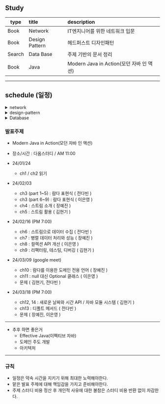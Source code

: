 ## Study

| type   | title          | description                       |
|--------|:---------------|:----------------------------------|
| Book   | Network        | IT엔지니어를 위한 네트워크 입문                |
| Book   | Design Pattern | 헤드퍼스트 디자인패턴                       |
| Search | Data Base      | 주제 기반의 문서 정리                      |
| Book   | Java           | Modern Java in Action(모던 자바 인 액션) |

<hr>

## schedule (일정)

<details>
<summary>network</summary>
<div markdown="1">

- 2023-08-06(일) PM 04 : 00 ( 장소 : [다옴](http://www.daomstudy.com/?doc=sub_location) )
    - 자율학습 및 발표
- 2023-08-19(토) AM 11 : 00 ( 장소 : [다옴](http://www.daomstudy.com/?doc=sub_location) )
    - ch2 : 네트워크 연결과 구성 요소 (박설아)
- 2023-08-26(토) AM 11 : 00 ( 장소 : [모어스터디](https://morestudy.modoo.at/) )
    - ch3 : 네트워크 통신하기 (장예진)
- 2023-09-02 AM 11 : 00 ( 장소 : [모어스터디](https://map.naver.com/p/entry/place/37898582?c=15.00,0,0,0,dh) )
    - ch4 : 스위치: 2계층 장비 (김현기)
    - ch5 : 라우터/L3 스위치: 3계층 장비 (이은영)
- 2023-09-09 AM 11 : 00 ( 장소 : [모어스터디](https://map.naver.com/p/entry/place/37898582?c=15.00,0,0,0,dh) )
    - ch7 : 통신을 도와주는 네트워크 주요 기술 (DNS, DHCP) (이은영)
    - ch8 : 서버 네트워크 기본 (김현기)
    - ch9 : 보안 (보안의 개념과 정의, VPN) (장예진)
- 2023-09-16 AM 11 : 00 ( 장소 : [모어스터디](https://map.naver.com/p/entry/place/37898582?c=15.00,0,0,0,dh) )
    - ch10 : 서버의 방화벽 설정/동작, 15장 가상화 서버를 위한 네트워크 (이은영)
    - ch11 : 이중화 기술 (김현기)
    - ch12 : 로드 밸런서 (장예진)
- 2023-09-23 AM 11 : 00 ( 장소 : [모어스터디](https://map.naver.com/p/entry/place/37898582?c=15.00,0,0,0,dh) )
    - 자유 주제로 발표

</div>
</details>


<details>
<summary>design-pattern</summary>
<div markdown="1">

- 2023-10-07 AM 11 : 00 ( 장소 : [모어스터디](https://map.naver.com/p/entry/place/37898582?c=15.00,0,0,0,dh) )
    - ch1 : 디자인패턴의 소개   (이은영)
    - ch2 : Observer_Pattern (김현기)

- 2023-10-14 AM 11 : 00 ( 장소 : [모어스터디](https://map.naver.com/p/entry/place/37898582?c=15.00,0,0,0,dh) )
    - ch3 : Decorator Pattern (전다빈)
    - ch4 : Factory Pattern (장예진)
- 2023-10-20 PM 07 : 00 ( 장소 : [다옴스터디](http://daomstudy.com/?doc=sub_location) )
    - ch5 : Singleton Pattern (이은영)
    - ch6 : Command Pattern (김현기)
- 2023-11-03 AM 11 : 00 ( 장소 : [다옴스터디](http://daomstudy.com/?doc=sub_location) )
    - ch7 : Adapter and Facade Pattern (이은영)
    - ch8 : Template Method Pattern (김현기)
    - ch9 : Iterator Pattern and Composite Pattern (장예진)
    - ch10 : State Pattern (전다빈)
- 2023-11-18 AM 11 : 00 ( 장소 : [다옴스터디](http://daomstudy.com/?doc=sub_location) )
    - ch10 : Proxy Pattern (전다빈)
    - ch10 : 복합 패턴 (이은영)
    - ch10 : 실전 디자인 패턴 - 패턴과 행복하게 살아가기 (김현기)
    - ch10 + ch1 : 기타 패턴 - 다양한 패턴 빠르게 알아보기 (장예진)

</div>
</details>


<details>
<summary>Database</summary>
<div markdown="1">

장소 : [다옴스터디](http://daomstudy.com/?doc=sub_location)<br>

- 2023-12-02 AM 11 : 00
    - ch1 : 데이터베이스 관리 시스템(DBMS)의 기본 개념 ( 장예진 )
    - ch2 : 관계형 데이터베이스 모델 ( 전다빈 )
    - ch3 : 디비의 종류 ( 김현기 )
    - ch4 : 데이터 모델링과 설계 ( 이은영 )

- 2023-12-16 AM 11 : 00
    - ch5 : 트랜잭션 관리와 무결성 ( 장예진 )
    - ch6 : 인덱싱과 검색 최적화 ( 김현기 )
    - ch7 : NoSQL 데이터베이스 ( 이은영 )
    - ch8 : 데이터베이스 보안 ( 전다빈 )

- 2024-01-06 AM 11 : 00
    - ch9 : 데이터 타입 ( 전다빈 )
    - ch10 : 클라우드 기반 데이터베이스 ( 장예진 )
    - ch11 : 분산 데이터베이스 시스템 ( 김현기 )
    - ch12 : 데이터베이스 튜닝과 성능 최적화 ( 이은영 )

</div>
</details>

### 발표주제

- Modern Java in Action(모던 자바 인 액션)
- 장소/시간 : 다옴스터디 / AM 11:00


- 24/01/24
    - ch1 / ch2 읽기
 
- 24/02/03
    - ch3 (part 1~5) : 람다 표현식 ( 전다빈 )
    - ch3 (part 6~9) : 람다 표현식 ( 이은영 )
    - ch4 : 스트림 소개 ( 장예진 )
    - ch5 : 스트림 활용 ( 김현기 )

- 24/02/16 (PM 7:00)
    - ch6 : 스트림으로 데이터 수집 ( 전다빈 )
    - ch7 : 병렬 데이터 처리와 성능 ( 장예진 )
    - ch8 : 컬렉션 API 개선 ( 이은영 )
    - ch9 : 리팩터링, 테스팅, 디버깅 ( 김현기 )

- 24/03/09 (google meet)
    - ch10 : 람다를 이용한 도메인 전용 언어 ( 장예진 )
    - ch11 : null 대신 Optional 클래스 ( 이은영 )
    - 문제 ( 김현기, 전다빈 )

- 24/03/18 (PM 7:00)
    - ch12, 14 : 새로운 날짜와 시간 API / 자바 모듈 시스템 ( 김현기 )
    - ch13 : 디폴트 메서드 ( 전다빈 )
    - 문제 ( 장예진, 이은영 )

------

- 추후 하면 좋은거
    - Effective Java(이펙티브 자바)
    - 도메인 주도 개발
    - 아키텍처

---

### 규칙

- 일정은 약속 시간을 지키기 위해 최대한 노력해야한다.
- 맡은 발표 주제에 대해 책임감을 가지고 준비해야한다.
- 주제 스터디 비용 정산 후 개인적 사유에 대한 불참은 스터디 비용 반환 없이 차감한다.

